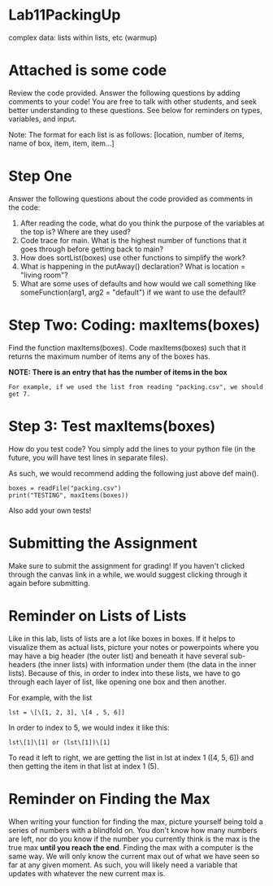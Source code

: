 # Lab11PackingUp
complex data: lists within lists, etc (warmup)

# Attached is some code
Review the code provided. Answer the following questions by adding comments to your code! You are free to talk with other students, and seek better understanding to these questions. See below for reminders on types, variables, and input.

Note: The format for each list is as follows: \[location, number of items, name of box, item, item, item...]

# Step One
Answer the following questions about the code provided as comments in the code:
1. After reading the code, what do you think the purpose of the variables at the top is? Where are they used?
2. Code trace for main. What is the highest number of functions that it goes through before getting back to main?
3. How does sortList(boxes) use other functions to simplify the work?
4. What is happening in the putAway() declaration? What is location = "living room"?
5. What are some uses of defaults and how would we call something like someFunction(arg1, arg2 = "default") if we want to use the default?

# Step Two: Coding: maxItems(boxes)
Find the function maxItems(boxes). Code maxItems(boxes) such that it returns the maximum number of items any of the boxes has.

**NOTE: There is an entry that has the number of items in the box**
```
For example, if we used the list from reading "packing.csv", we should get 7.
```
# Step 3: Test maxItems(boxes)
How do you test code? You simply add the lines to your python file (in the future, you will have test lines in separate files).

As such, we would recommend adding the following just above def main().
```
boxes = readFile("packing.csv")
print("TESTING", maxItems(boxes)) 
```
Also add your own tests!

# Submitting the Assignment
Make sure to submit the assignment for grading! If you haven't clicked through the canvas link in a while, we would suggest clicking through it again before submitting.

# Reminder on Lists of Lists
Like in this lab, lists of lists are a lot like boxes in boxes. If it helps to visualize them as actual lists, picture your notes or powerpoints where you may have a big header (the outer list) and beneath it have several sub-headers (the inner lists) with information under them (the data in the inner lists). Because of this, in order to index into these lists, we have to go through each layer of list, like opening one box and then another. 

For example, with the list 
```
lst = \[\[1, 2, 3], \[4 , 5, 6]]
```
In order to index to 5, we would index it like this: 
```
lst\[1]\[1] or (lst\[1])\[1]
```
To read it left to right, we are getting the list in lst at index 1 (\[4, 5, 6]) and then getting the item in that list at index 1 (5).

# Reminder on Finding the Max
When writing your function for finding the max, picture yourself being told a series of numbers with a  blindfold on. You don't know how many numbers are left, nor do you know if the number you currently think is the max is the true max **until you reach the end**. Finding the max with a computer is the same way. We will only know the current max out of what we have seen so far at any given moment. As such, you will likely need a variable that updates with whatever the new current max is.
